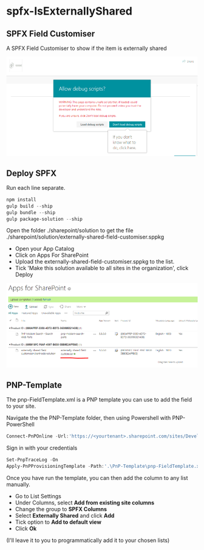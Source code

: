 # spfx-IsExternallyShared
## SPFX Field Customiser
A SPFX Field Customiser to show if the item is externally shared 

![Externally-Shared-gif](./Assets/ExternallySharedExample.gif)

## Deploy SPFX 
Run each line separate.
``` powershell
npm install
gulp build --ship
gulp bundle --ship
gulp package-solution --ship
```
Open the folder ./sharepoint/solution to get the file ./sharepoint/solution/externally-shared-field-customiser.sppkg

- Open your App Catalog
- Click on Apps For SharePoint
- Upload the externally-shared-field-customiser.sppkg to the list.
- Tick 'Make this solution available to all sites in the organization', click Deploy

![App-Deployed](./Assets/DeployedAppCatalog.PNG)

## PNP-Template
The pnp-FieldTemplate.xml is a PNP template you can use to add the field to your site.

Navigate the the PNP-Template folder, then using Powershell with PNP-PowerShell
```powershell
Connect-PnPOnline -Url:'https://<yourtenant>.sharepoint.com/sites/DeveloperSite'
``` 
Sign in with your credentials

```powershell
Set-PnpTraceLog -On
Apply-PnPProvisioningTemplate -Path:'.\PnP-Template\pnp-FieldTemplate.xml' -Verbose
```

Once you have run the template, you can then add the column to any list manually.
- Go to List Settings
- Under Columns, select <b>Add from existing site columns</b>
- Change the group to <b>SPFX Columns</b>
- Select <b>Externally Shared</b> and click <b>Add</b>
- Tick option to <b>Add to default view</b>
- Click <b>Ok</b>

 (I'll leave it to you to programmatically add it to your chosen lists)
